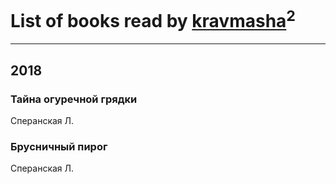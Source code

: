 # List of books read by [kravmasha](http://vk.com/id46740403)<sup>2</sup>
---

## 2018

### Тайна огуречной грядки
Сперанская Л.


### Брусничный пирог
Сперанская Л.



